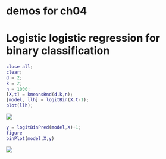 # demos for ch04
# Logistic logistic regression for binary classification
```matlab
close all;
clear; 
d = 2;
k = 2;
n = 1000;
[X,t] = kmeansRnd(d,k,n);
[model, llh] = logitBin(X,t-1);
plot(llh);
```

![](logitBin_demo_images/)

```matlab
y = logitBinPred(model,X)+1;
figure
binPlot(model,X,y)
```

![](logitBin_demo_images/)

